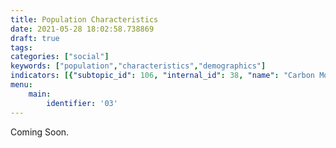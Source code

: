 ```yaml
---
title: Population Characteristics
date: 2021-05-28 18:02:58.738869
draft: true
tags: 
categories: ["social"]
keywords: ["population","characteristics","demographics"]
indicators: [{"subtopic_id": 106, "internal_id": 38, "name": "Carbon Monoxide Incidents ", "URL": "https://a816-dohbesp.nyc.gov/IndicatorPublic/VisualizationData.aspx?id=38,719b87,106,Summarize"}]
menu:
    main:
        identifier: '03'
---
```


Coming Soon.


